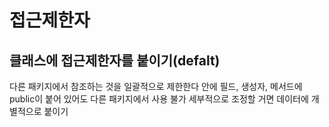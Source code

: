 # 접근제한자

## 클래스에 접근제한자를 붙이기(defalt)
 다른 패키지에서 참조하는 것을 일괄적으로 제한한다
 안에 필드, 생성자, 메서드에 public이 붙어 있어도 다른 패키지에서 사용 불가
 세부적으로 조정할 거면 데이터에 개별적으로 붙이기